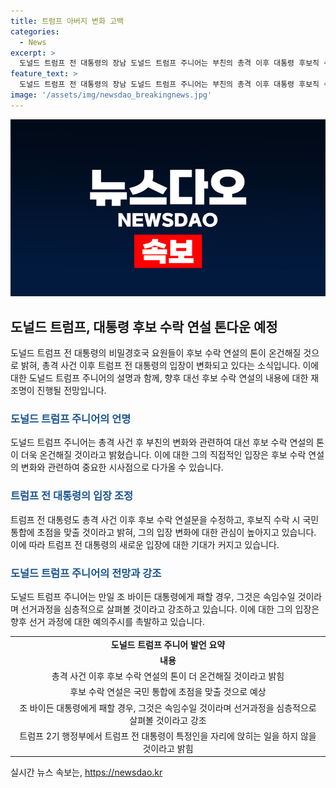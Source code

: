 ```yaml
---
title: 트럼프 아버지 변화 고백
categories:
  - News
excerpt: >
  도널드 트럼프 전 대통령의 장남 도널드 트럼프 주니어는 부친의 총격 이후 대통령 후보직 수락 연설의 톤을 온건하게 조정할 것이라고 밝혔다. 트럼프 주니어는 부친의 변화를 강조하며 새로운 연설은 이전과는 많이 다르다고 소개했다. 또한, 트럼프 전 대통령은 행정부 비판보다는 국민 통합에 초점을 맞출 것이라고 밝히며, 혹시 조 바이든에게 패할 경우 속임수라고 주장했다. 또한, 거짓말쟁이나 우리 편에 있는 척 하는 사람을 막을 것이라고 강조함으로써 트럼프 캠프에서의 영향력을 과시하고 있다.
feature_text: >
  도널드 트럼프 전 대통령의 장남 도널드 트럼프 주니어는 부친의 총격 이후 대통령 후보직 수락 연설의 톤을 온건하게 조정할 것이라고 밝혔다. 트럼프 주니어는 부친의 변화를 강조하며 새로운 연설은 이전과는 많이 다르다고 소개했다. 또한, 트럼프 전 대통령은 행정부 비판보다는 국민 통합에 초점을 맞출 것이라고 밝히며, 혹시 조 바이든에게 패할 경우 속임수라고 주장했다. 또한, 거짓말쟁이나 우리 편에 있는 척 하는 사람을 막을 것이라고 강조함으로써 트럼프 캠프에서의 영향력을 과시하고 있다.
image: '/assets/img/newsdao_breakingnews.jpg'
---
```


<p><img src="/assets/img/newsdao_breakingnews.jpg" alt="ranknews 속보" /></p>

<h2 data-ke-size="size26">도널드 트럼프, 대통령 후보 수락 연설 톤다운 예정</h2>

<p data-ke-size="size16">도널드 트럼프 전 대통령의 비밀경호국 요원들이 후보 수락 연설의 톤이 온건해질 것으로 밝혀, 총격 사건 이후 트럼프 전 대통령의 입장이 변화되고 있다는 소식입니다. 이에 대한 도널드 트럼프 주니어의 설명과 함께, 향후 대선 후보 수락 연설의 내용에 대한 재조명이 진행될 전망입니다.</p>

<h3><b><span style="color: #1a5490;">도널드 트럼프 주니어의 언명</span></b></h3>

<p data-ke-size="size16">도널드 트럼프 주니어는 총격 사건 후 부친의 변화와 관련하여 대선 후보 수락 연설의 톤이 더욱 온건해질 것이라고 밝혔습니다. 이에 대한 그의 직접적인 입장은 후보 수락 연설의 변화와 관련하여 중요한 시사점으로 다가올 수 있습니다.</p>

<h3><b><span style="color: #1a5490;">트럼프 전 대통령의 입장 조정</span></b></h3>

<p data-ke-size="size16">트럼프 전 대통령도 총격 사건 이후 후보 수락 연설문을 수정하고, 후보직 수락 시 국민 통합에 초점을 맞출 것이라고 밝혀, 그의 입장 변화에 대한 관심이 높아지고 있습니다. 이에 따라 트럼프 전 대통령의 새로운 입장에 대한 기대가 커지고 있습니다.</p>

<h3><b><span style="color: #1a5490;">도널드 트럼프 주니어의 전망과 강조</span></b></h3>

<p data-ke-size="size16">도널드 트럼프 주니어는 만일 조 바이든 대통령에게 패할 경우, 그것은 속임수일 것이라며 선거과정을 심층적으로 살펴볼 것이라고 강조하고 있습니다. 이에 대한 그의 입장은 향후 선거 과정에 대한 예의주시를 촉발하고 있습니다.</p>

<table>
    <tbody>
        <tr>
            <td style="text-align: center; height: 17px;"><b>도널드 트럼프 주니어 발언 요약</b></td>
        </tr>
        <tr>
            <td style="text-align: center; height: 17px;"><b>내용</b></td>
        </tr>
        <tr>
            <td style="text-align: center; height: 17px;">총격 사건 이후 후보 수락 연설의 톤이 더 온건해질 것이라고 밝힘</td>
        </tr>
        <tr>
            <td style="text-align: center; height: 17px;">후보 수락 연설은 국민 통합에 초점을 맞출 것으로 예상</td>
        </tr>
        <tr>
            <td style="text-align: center; height: 17px;">조 바이든 대통령에게 패할 경우, 그것은 속임수일 것이라며 선거과정을 심층적으로 살펴볼 것이라고 강조</td>
        </tr>
        <tr>
            <td style="text-align: center; height: 17px;">트럼프 2기 행정부에서 트럼프 전 대통령이 특정인을 자리에 앉히는 일을 하지 않을 것이라고 밝힘</td>
        </tr>
    </tbody>
</table>

<p data-ke-size="size16"></p>
실시간 뉴스 속보는, <a href="https://newsdao.kr" rel="dofollow">https://newsdao.kr</a>



